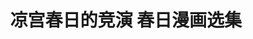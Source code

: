 ---
logo: images/凉宫春日的竞演 春日漫画选集.jpg
title: 凉宫春日的竞演 春日漫画选集
subTitle: 暂无资源，如果你拥有该资源，可点击此处向我们提交反馈

category: 官方同人集

hasResource: false
---